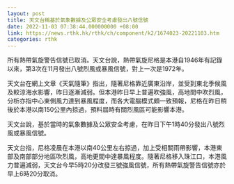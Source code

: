 ```yaml
---
layout: post
title: 天文台稱基於氣象數據及公眾安全考慮發出八號信號
date: 2022-11-03 07:38:44.000000000 +08:00
link: https://news.rthk.hk/rthk/ch/component/k2/1674023-20221103.htm
categories: rthk
---
```


所有熱帶氣旋警告信號已取消。天文台說，熱帶氣旋尼格是本港自1946年有記錄以來，第3次在11月發出八號烈風或暴風信號，對上一次是1972年。

天文台在網上文章《天氣隨筆》指出，隨著尼格靠近廣東沿岸，並受到東北季候風及較涼海水影響，昨日逐漸減弱。但本港昨日早上普遍吹強風，高地間中吹烈風，分析亦指中心東側風力達到暴風程度，而各大電腦模式頗一致預報，尼格在昨日稍後於本港以南150公里內掠過，預料屆時有關烈風區可能影響本港。

天文台說，基於當時的氣象數據及公眾安全考慮，在昨日下午1時40分發出八號烈風或暴風信號。

天文台指，尼格凌晨在本港以南40公里左右掠過，加上受相關雨帶影響，本港東部及南部部分地區吹烈風，高地更間中達暴風程度。隨著尼格移入珠江口，本港風力普遍減弱，天文台今早5時20分改發三號強風信號，所有熱帶氣旋警告信號亦於早上6時20分取消。
